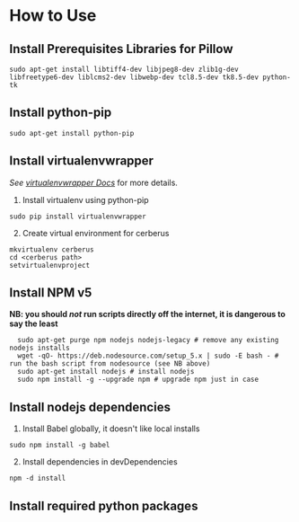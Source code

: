 # How to Use

## Install Prerequisites Libraries for Pillow

```
sudo apt-get install libtiff4-dev libjpeg8-dev zlib1g-dev libfreetype6-dev liblcms2-dev libwebp-dev tcl8.5-dev tk8.5-dev python-tk
```

## Install python-pip

```
sudo apt-get install python-pip
```

## Install virtualenvwrapper

_See [virtualenvwrapper Docs][virtualenvwrapper_docs]_ for more details.

1. Install virtualenv using python-pip

  ```
  sudo pip install virtualenvwrapper
  ```

2. Create virtual environment for cerberus

  ```
  mkvirtualenv cerberus
  cd <cerberus path>
  setvirtualenvproject
  ```

## Install NPM v5

**NB: you should _not_ run scripts directly off the internet, it is dangerous to say the least**

```
  sudo apt-get purge npm nodejs nodejs-legacy # remove any existing nodejs installs
  wget -qO- https://deb.nodesource.com/setup_5.x | sudo -E bash - # run the bash script from nodesource (see NB above)
  sudo apt-get install nodejs # install nodejs
  sudo npm install -g --upgrade npm # upgrade npm just in case
```

## Install nodejs dependencies

1. Install Babel globally, it doesn't like local installs

  ```
  sudo npm install -g babel
  ```

2. Install dependencies in devDependencies

  ```
  npm -d install
  ```

## Install required python packages

[virtualenvwrapper_docs]: http://virtualenvwrapper.readthedocs.org/en/latest/
